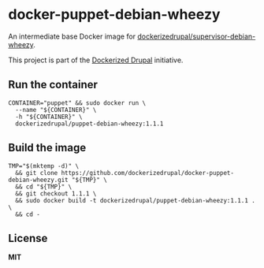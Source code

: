 # docker-puppet-debian-wheezy

An intermediate base Docker image for [dockerizedrupal/supervisor-debian-wheezy](https://github.com/dockerizedrupal/docker-supervisor-debian-wheezy).

This project is part of the [Dockerized Drupal](https://dockerizedrupal.com/) initiative.

## Run the container

    CONTAINER="puppet" && sudo docker run \
      --name "${CONTAINER}" \
      -h "${CONTAINER}" \
      dockerizedrupal/puppet-debian-wheezy:1.1.1

## Build the image

    TMP="$(mktemp -d)" \
      && git clone https://github.com/dockerizedrupal/docker-puppet-debian-wheezy.git "${TMP}" \
      && cd "${TMP}" \
      && git checkout 1.1.1 \
      && sudo docker build -t dockerizedrupal/puppet-debian-wheezy:1.1.1 . \
      && cd -

## License

**MIT**
